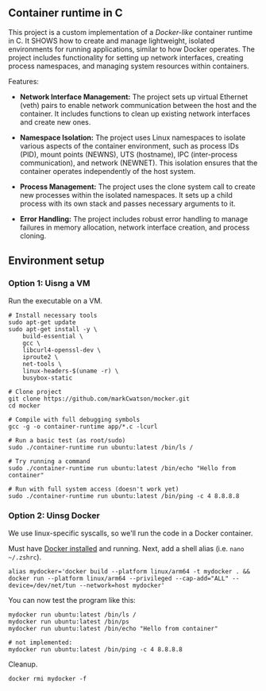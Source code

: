 ## Container runtime in C

This project is a custom implementation of a _Docker-like_ container runtime in C. It SHOWS how to create and manage lightweight, isolated environments for running applications, similar to how Docker operates. The project includes functionality for setting up network interfaces, creating process namespaces, and managing system resources within containers.

Features:

- **Network Interface Management:** The project sets up virtual Ethernet (veth) pairs to enable network communication between the host and the container. It includes functions to clean up existing network interfaces and create new ones.

- **Namespace Isolation:** The project uses Linux namespaces to isolate various aspects of the container environment, such as process IDs (PID), mount points (NEWNS), UTS (hostname), IPC (inter-process communication), and network (NEWNET). This isolation ensures that the container operates independently of the host system.

- **Process Management:** The project uses the clone system call to create new processes within the isolated namespaces. It sets up a child process with its own stack and passes necessary arguments to it.

- **Error Handling:** The project includes robust error handling to manage failures in memory allocation, network interface creation, and process cloning.

## Environment setup

### Option 1: Uisng a VM

Run the executable on a VM.

```shell
# Install necessary tools
sudo apt-get update
sudo apt-get install -y \
    build-essential \
    gcc \
    libcurl4-openssl-dev \
    iproute2 \
    net-tools \
    linux-headers-$(uname -r) \
    busybox-static
```

```shell
# Clone project
git clone https://github.com/markCwatson/mocker.git
cd mocker

# Compile with full debugging symbols
gcc -g -o container-runtime app/*.c -lcurl

# Run a basic test (as root/sudo)
sudo ./container-runtime run ubuntu:latest /bin/ls /

# Try running a command
sudo ./container-runtime run ubuntu:latest /bin/echo "Hello from container"

# Run with full system access (doesn't work yet)
sudo ./container-runtime run ubuntu:latest /bin/ping -c 4 8.8.8.8
```

### Option 2: Uinsg Docker

We use linux-specific syscalls, so we'll run the code in a Docker container.

Must have [Docker installed](https://docs.docker.com/get-docker/) and running.
Next, add a shell alias (i.e. `nano ~/.zshrc`).

```shell
alias mydocker='docker build --platform linux/arm64 -t mydocker . && docker run --platform linux/arm64 --privileged --cap-add="ALL" --device=/dev/net/tun --network=host mydocker'
```

You can now test the program like this:

```shell
mydocker run ubuntu:latest /bin/ls /
mydocker run ubuntu:latest /bin/ps
mydocker run ubuntu:latest /bin/echo "Hello from container"

# not implemented:
mydocker run ubuntu:latest /bin/ping -c 4 8.8.8.8
```

Cleanup.

```shell
docker rmi mydocker -f
```
